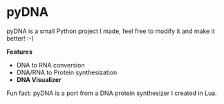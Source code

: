 # pyDNA
pyDNA is a small Python project I made, feel free to modify it and make it better! :-)

**Features**
* DNA to RNA conversion
* DNA/RNA to Protein synthesization
* **DNA Visualizer**

Fun fact: pyDNA is a port from a DNA protein synthesizer I created in Lua.
